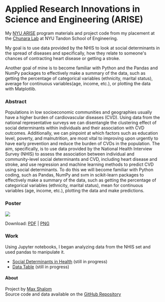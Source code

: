 # Applied Research Innovations in Science and Engineering (ARISE)
My [NYU ARISE](https://engineering.nyu.edu/research-innovation/k12-stem-education/student-programs/arise) program materials and project code from my placement at the [Chunara Lab](https://wp.nyu.edu/chunaralab/) at NYU Tandon School of Engineering. 

My goal is to use data provided by the NHIS to look at social determinants in the spread of diseases and specifically, how they relate to someone's chances of contracting heart disease or getting a stroke. 

Another goal of mine is to become familiar with Python and the Pandas and NumPy packages to effectively make a summary of the data, such as getting the percentage of categorical variables (ethnicity, marital status), average for continuous variables(age, income, etc.), or plotting the data with Matplotlib.

### Abstract 
Populations in low socioeconomic communities and geographies usually have a higher burden of cardiovascular diseases (CVD). Using data from the national representative surveys we can disentangle the clustering effect of social determinants within individuals and their association with CVD outcomes. Additionally, we can pinpoint at which factors such as education level, poverty, and malnutrition, are most vital to improving upon urgently to have early prevention and reduce the burden of CVDs in the population. The aim, specifically, is to use data provided by the National Health Interview Survey (NHIS) to assess the association between individual and community-level social determinants and CVD, including heart disease and stroke, and use regression and machine learning methods to predict CVD using social determinants. To do this we will become familiar with Python coding, such as Pandas, NumPy and svm in scikit-learn packages to effectively make a summary of the data, such as getting the percentage of categorical variables (ethnicity, marital status), mean for continuous variables (age, income, etc.), plotting the data and make predictions.

### Poster

![](https://maxshalom.com/arise/poster/poster.png)

Download: [PDF](https://maxshalom.com/arise/poster/poster.pdf) | [PNG](https://maxshalom.com/arise/poster/poster.png)

### Work

Using Jupyter notebooks, I began analyzing data from the NHIS set and used pandas to manipulate it. 

- [Social Determinants in Health](/determinants.md) (still in progress)
- [Data Table](/chart.md) (still in progress)

#### About
Project by [Max Shalom](https://maxshalom.com) <br>
Source code and data available on the [GitHub Repository](https://github.com/MaxShalom/arise)